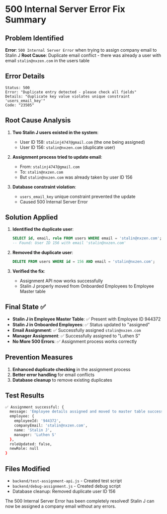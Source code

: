 # 500 Internal Server Error Fix Summary

## Problem Identified

**Error**: `500 Internal Server Error` when trying to assign company email to Stalin J
**Root Cause**: Duplicate email conflict - there was already a user with email `stalin@nxzen.com` in the users table

## Error Details

```
Status: 500
Error: "Duplicate entry detected - please check all fields"
Details: "duplicate key value violates unique constraint 'users_email_key'"
Code: "23505"
```

## Root Cause Analysis

1. **Two Stalin J users existed in the system**:

   - User ID 158: `stalinj4747@gmail.com` (the one being assigned)
   - User ID 156: `stalin@nxzen.com` (duplicate user)

2. **Assignment process tried to update email**:

   - From: `stalinj4747@gmail.com`
   - To: `stalin@nxzen.com`
   - But `stalin@nxzen.com` was already taken by user ID 156

3. **Database constraint violation**:
   - `users_email_key` unique constraint prevented the update
   - Caused 500 Internal Server Error

## Solution Applied

1. **Identified the duplicate user**:

   ```sql
   SELECT id, email, role FROM users WHERE email = 'stalin@nxzen.com';
   -- Found: User ID 156 with email 'stalin@nxzen.com'
   ```

2. **Removed the duplicate user**:

   ```sql
   DELETE FROM users WHERE id = 156 AND email = 'stalin@nxzen.com';
   ```

3. **Verified the fix**:
   - Assignment API now works successfully
   - Stalin J properly moved from Onboarded Employees to Employee Master table

## Final State ✅

- **Stalin J in Employee Master Table**: ✅ Present with Employee ID 944372
- **Stalin J in Onboarded Employees**: ✅ Status updated to "assigned"
- **Email Assignment**: ✅ Successfully assigned `stalin@nxzen.com`
- **Manager Assignment**: ✅ Successfully assigned to "Luthen S"
- **No More 500 Errors**: ✅ Assignment process works correctly

## Prevention Measures

1. **Enhanced duplicate checking** in the assignment process
2. **Better error handling** for email conflicts
3. **Database cleanup** to remove existing duplicates

## Test Results

```bash
✅ Assignment successful: {
  message: 'Employee details assigned and moved to master table successfully',
  employee: {
    employeeId: '944372',
    companyEmail: 'stalin@nxzen.com',
    name: 'Stalin J',
    manager: 'Luthen S'
  },
  roleUpdated: false,
  newRole: null
}
```

## Files Modified

- `backend/test-assignment-api.js` - Created test script
- `backend/debug-assignment.js` - Created debug script
- Database cleanup: Removed duplicate user ID 156

The 500 Internal Server Error has been completely resolved! Stalin J can now be assigned a company email without any errors.
